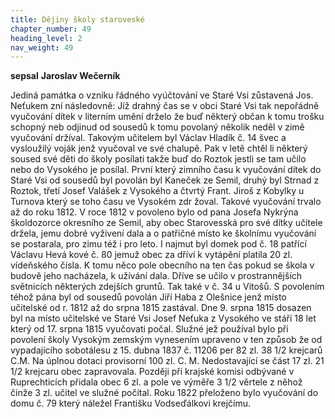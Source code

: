 ```yaml
---
title: Dějiny školy staroveské
chapter_number: 49
heading_level: 2
nav_weight: 49
---
```



**sepsal**
**Jaroslav Wečerník**


Jediná památka o vzniku řádného vyúčtování ve Staré Vsi zůstavená Jos. Neťukem zní následovně:
Jíž drahný čas se v obci Staré Vsi tak nepořádně vyučování dítek v literním umění drželo že buď
některý občan k tomu trošku schopný neb odjinud od sousedů k tomu povolaný několik neděl
v zimě vyučování držíval. Takovým učitelem byl Václav Hladík č. 14 švec a vysloužilý voják jenž
vyučoval ve své chalupě. Pak v letě chtěl li některý soused své děti do školy posílati takže buď do
Roztok jestli se tam učilo nebo do Vysokého je posílal. První který zimního času k vyučování dítek
do Staré Vsi od sousedů byl povolán byl Kaneček ze Semil, druhý byl Strnad z Roztok, třetí Josef
Valášek z Vysokého a čtvrtý Frant. Jiroš z Kobylky u Turnova který se toho času ve Vysokém zdr­
žoval. Takové vyučování trvalo až do roku 1812.
V roce 1812 v povoleno bylo od pana Josefa Nykrýna školdozorce okresního ze Semil, aby obec
Starovesská pro své dítky učitele držela, jemu dobré vyživení dala a o patřičné místo ke školnímu
vyučování se postarala, pro zimu též i pro leto. I najmut byl domek pod č. 18 patřící Václavu Hevá­
kové č. 80 jemuž obec za dříví k vytápění platila 20 zl. vídeňského čísla. K tomu něco pole obecního
na ten čas pokud se škola v budově jeho nacházela, k užívání dala. Dříve se učilo v prostrannějších
světnicích některých zdejších gruntů. Tak také v č. 34 u Vitošů.
S povolením téhož pána byl od sousedů povolán Jiří Haba z Olešnice jenž místo učitelské od
r. 1812 až do srpna 1815 zastával.
Dne 9. srpna 1815 dosazen byl na místo učitelské ve Staré Vsi Josef Neťuka z Vysokého ve stáří
18 let který od 17. srpna 1815 vyučovati počal. Služné jež používal bylo při povolení školy Vysokým
zemským vynesením upraveno v ten způsob že od vypadajícího sobotálesu z 15. dubna 1837
č. 11206 per 82 zl. 38 1/2 krejcarů C.M. Na úplnou dotaci provisorní 100 zl. C. M. Nedostavající se
část 17 zl. 21 1/2 krejcaru obec zapravovala. Později při krajské komisi odbývané v Ruprechticích
přidala obec 6 zl. a pole ve výměře 3 1/2 věrtele z něhož činže 3 zl. učitel ve služné počítal. Roku
1822 přeloženo bylo vyučování do domu č. 79 který náležel Františku Vodseďálkovi krejčímu.


